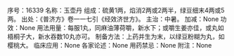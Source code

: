 序号：16339
名称：玉壶丹
组成：硫黄1两，焰消2两或2两半，绿豆细末4两或5两。
出处：《普济方》卷一一七引《经效济世方》。
主治：中暑。
加减：None
功效：None
用法用量：每服1丸，同麻油薄荷嚼，新水下；或嚼生姜亦佳，或丸如梧桐子大，新水吞数10丸亦可。
制备方法：上药并生为末，以绿豆粉糊为丸，如樱桃大。
临床应用：None
各家论述：None
用药禁忌：None
附注：None
